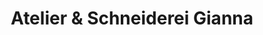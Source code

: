 ---
title: "Atelier & Schneiderei Gianna"
url: /hannover/atelier-und-schneiderei-gianna/
shop: Schneiderei
---
